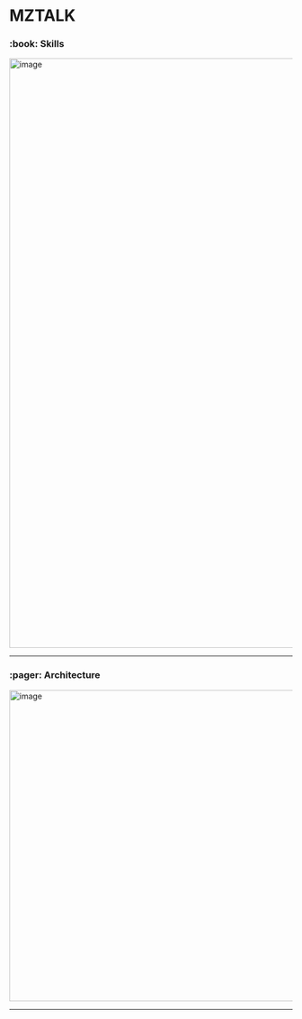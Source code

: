 <h1>MZTALK</h1>

<h3> :book: Skills </h3>

<img width="1048" alt="image" src="https://user-images.githubusercontent.com/102157839/211438211-aa6b4a51-a110-406f-add3-d198e29cbfc1.png">



---
<h3> :pager: Architecture</h3>

<img width="553" alt="image" src="https://user-images.githubusercontent.com/102157839/211434879-b7e957a3-ca21-4879-bef6-bc0f93f2a0ff.png">

---

